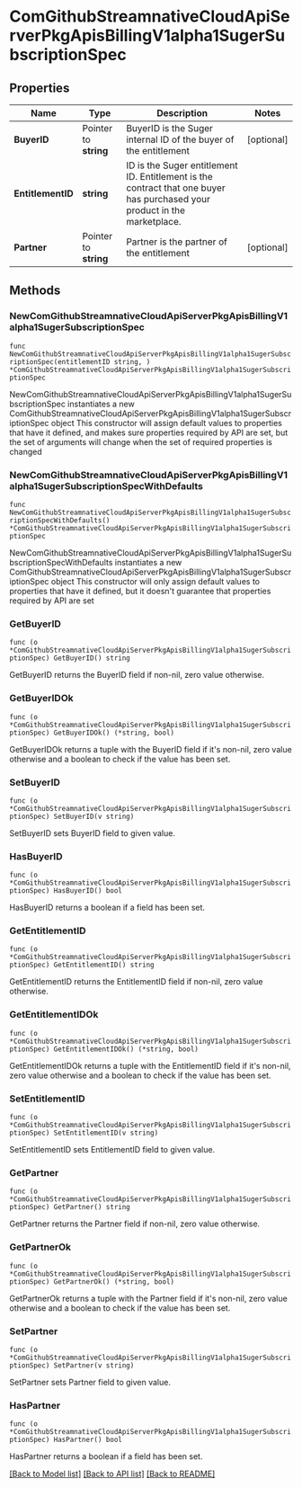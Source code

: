 # ComGithubStreamnativeCloudApiServerPkgApisBillingV1alpha1SugerSubscriptionSpec

## Properties

Name | Type | Description | Notes
------------ | ------------- | ------------- | -------------
**BuyerID** | Pointer to **string** | BuyerID is the Suger internal ID of the buyer of the entitlement | [optional] 
**EntitlementID** | **string** | ID is the Suger entitlement ID. Entitlement is the contract that one buyer has purchased your product in the marketplace. | 
**Partner** | Pointer to **string** | Partner is the partner of the entitlement | [optional] 

## Methods

### NewComGithubStreamnativeCloudApiServerPkgApisBillingV1alpha1SugerSubscriptionSpec

`func NewComGithubStreamnativeCloudApiServerPkgApisBillingV1alpha1SugerSubscriptionSpec(entitlementID string, ) *ComGithubStreamnativeCloudApiServerPkgApisBillingV1alpha1SugerSubscriptionSpec`

NewComGithubStreamnativeCloudApiServerPkgApisBillingV1alpha1SugerSubscriptionSpec instantiates a new ComGithubStreamnativeCloudApiServerPkgApisBillingV1alpha1SugerSubscriptionSpec object
This constructor will assign default values to properties that have it defined,
and makes sure properties required by API are set, but the set of arguments
will change when the set of required properties is changed

### NewComGithubStreamnativeCloudApiServerPkgApisBillingV1alpha1SugerSubscriptionSpecWithDefaults

`func NewComGithubStreamnativeCloudApiServerPkgApisBillingV1alpha1SugerSubscriptionSpecWithDefaults() *ComGithubStreamnativeCloudApiServerPkgApisBillingV1alpha1SugerSubscriptionSpec`

NewComGithubStreamnativeCloudApiServerPkgApisBillingV1alpha1SugerSubscriptionSpecWithDefaults instantiates a new ComGithubStreamnativeCloudApiServerPkgApisBillingV1alpha1SugerSubscriptionSpec object
This constructor will only assign default values to properties that have it defined,
but it doesn't guarantee that properties required by API are set

### GetBuyerID

`func (o *ComGithubStreamnativeCloudApiServerPkgApisBillingV1alpha1SugerSubscriptionSpec) GetBuyerID() string`

GetBuyerID returns the BuyerID field if non-nil, zero value otherwise.

### GetBuyerIDOk

`func (o *ComGithubStreamnativeCloudApiServerPkgApisBillingV1alpha1SugerSubscriptionSpec) GetBuyerIDOk() (*string, bool)`

GetBuyerIDOk returns a tuple with the BuyerID field if it's non-nil, zero value otherwise
and a boolean to check if the value has been set.

### SetBuyerID

`func (o *ComGithubStreamnativeCloudApiServerPkgApisBillingV1alpha1SugerSubscriptionSpec) SetBuyerID(v string)`

SetBuyerID sets BuyerID field to given value.

### HasBuyerID

`func (o *ComGithubStreamnativeCloudApiServerPkgApisBillingV1alpha1SugerSubscriptionSpec) HasBuyerID() bool`

HasBuyerID returns a boolean if a field has been set.

### GetEntitlementID

`func (o *ComGithubStreamnativeCloudApiServerPkgApisBillingV1alpha1SugerSubscriptionSpec) GetEntitlementID() string`

GetEntitlementID returns the EntitlementID field if non-nil, zero value otherwise.

### GetEntitlementIDOk

`func (o *ComGithubStreamnativeCloudApiServerPkgApisBillingV1alpha1SugerSubscriptionSpec) GetEntitlementIDOk() (*string, bool)`

GetEntitlementIDOk returns a tuple with the EntitlementID field if it's non-nil, zero value otherwise
and a boolean to check if the value has been set.

### SetEntitlementID

`func (o *ComGithubStreamnativeCloudApiServerPkgApisBillingV1alpha1SugerSubscriptionSpec) SetEntitlementID(v string)`

SetEntitlementID sets EntitlementID field to given value.


### GetPartner

`func (o *ComGithubStreamnativeCloudApiServerPkgApisBillingV1alpha1SugerSubscriptionSpec) GetPartner() string`

GetPartner returns the Partner field if non-nil, zero value otherwise.

### GetPartnerOk

`func (o *ComGithubStreamnativeCloudApiServerPkgApisBillingV1alpha1SugerSubscriptionSpec) GetPartnerOk() (*string, bool)`

GetPartnerOk returns a tuple with the Partner field if it's non-nil, zero value otherwise
and a boolean to check if the value has been set.

### SetPartner

`func (o *ComGithubStreamnativeCloudApiServerPkgApisBillingV1alpha1SugerSubscriptionSpec) SetPartner(v string)`

SetPartner sets Partner field to given value.

### HasPartner

`func (o *ComGithubStreamnativeCloudApiServerPkgApisBillingV1alpha1SugerSubscriptionSpec) HasPartner() bool`

HasPartner returns a boolean if a field has been set.


[[Back to Model list]](../README.md#documentation-for-models) [[Back to API list]](../README.md#documentation-for-api-endpoints) [[Back to README]](../README.md)


